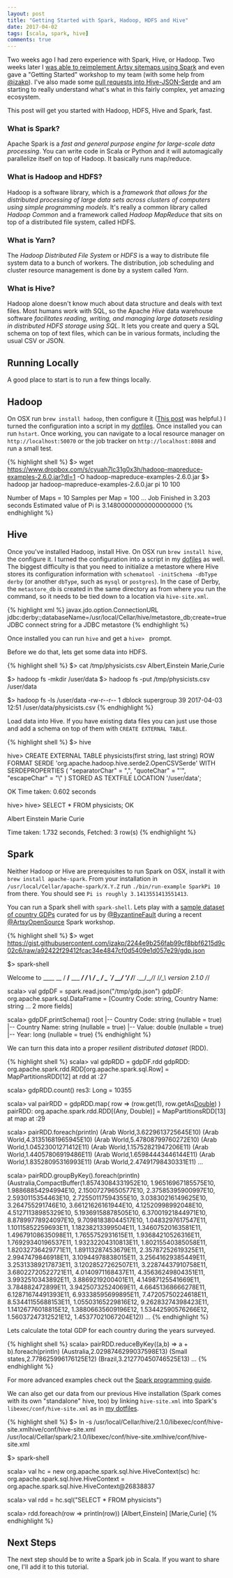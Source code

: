 ```yaml
---
layout: post
title: "Getting Started with Spark, Hadoop, HDFS and Hive"
date: 2017-04-02
tags: [scala, spark, hive]
comments: true
---
```

Two weeks ago I had zero experience with Spark, Hive, or Hadoop. Two weeks later I [was able to reimplement Artsy sitemaps using Spark](http://artsy.github.io/blog/2017/04/02/generating-sitemaps-with-apache-spark) and even gave a "Getting Started" workshop to my team (with some help from [@izakp](https://github.com/izakp)). I've also made some [pull requests into Hive-JSON-Serde](https://github.com/rcongiu/Hive-JSON-Serde/pulls?utf8=%E2%9C%93&q=is%3Apr%20author%3Adblock%20) and am starting to really understand what's what in this fairly complex, yet amazing ecosystem.

This post will get you started with Hadoop, HDFS, Hive and Spark, fast.

### What is Spark?

Apache Spark is a _fast and general purpose engine for large-scale data processing_. You can write code in Scala or Python and it will automagically parallelize itself on top of Hadoop. It basically runs map/reduce.

### What is Hadoop and HDFS?

Hadoop is a software library, which is a _framework that allows for the distributed processing of large data sets across clusters of computers using simple programming models_. It's really a common library called _Hadoop Common_ and a framework called _Hadoop MapReduce_ that sits on top of a distributed file system, called HDFS.

### What is Yarn?

The _Hadoop Distributed File System_ or _HDFS_ is a way to distribute file system data to a bunch of workers. The distribution, job scheduling and cluster resource management is done by a system called _Yarn_.

### What is Hive?

Hadoop alone doesn't know much about data structure and deals with text files. Most humans work with SQL, so the Apache _Hive_ data warehouse software _facilitates reading, writing, and managing large datasets residing in distributed HDFS storage using SQL_. It lets you create and query a SQL schema on top of text files, which can be in various formats, including the usual CSV or JSON.

## Running Locally

A good place to start is to run a few things locally.

## Hadoop

On OSX run `brew install hadoop`, then configure it ([This post](https://amodernstory.com/2014/09/23/installing-hadoop-on-mac-osx-yosemite) was helpful.) I turned the configuration into a script in my [dotfiles](https://github.com/dblock/dotfiles/tree/master/hadoop). Once installed you can run `hstart`. Once working, you can navigate to a local resource manager on `http://localhost:50070` or the job tracker on `http://localhost:8088` and run a small test.

{% highlight shell %}
$> wget https://www.dropbox.com/s/cyuah7lc31g0x3h/hadoop-mapreduce-examples-2.6.0.jar?dl=1 -O hadoop-mapreduce-examples-2.6.0.jar
$> hadoop jar hadoop-mapreduce-examples-2.6.0.jar  pi 10 100

Number of Maps  = 10
Samples per Map = 100
...
Job Finished in 3.203 seconds
Estimated value of Pi is 3.14800000000000000000
{% endhighlight %}

## Hive

Once you've installed Hadoop, install Hive. On OSX run `brew install hive`, the configure it. I turned the configuration into a script in my [dofiles](https://github.com/dblock/dotfiles/tree/master/hive) as well. The biggest difficulty is that you need to initialize a metastore where Hive stores its configuration information with `schematool -initSchema -dbType derby` (or another `dbType`, such as `mysql` or `postgres`). In the case of Derby, the `metastore_db` is created in the same directory as from where you run the command, so it needs to be tied down to a location via `hive-site.xml`.

{% highlight xml %}
<configuration>
  <property>
    <name>javax.jdo.option.ConnectionURL</name>
    <value>jdbc:derby:;databaseName=/usr/local/Cellar/hive/metastore_db;create=true</value>
    <description>JDBC connect string for a JDBC metastore</description>
  </property>
</configuration>
{% endhighlight %}

Once installed you can run `hive` and get a `hive> ` prompt.

Before we do that, lets get some data into HDFS.

{% highlight shell %}
$> cat /tmp/physicists.csv
Albert,Einstein
Marie,Curie


$> hadoop fs -mkdir /user/data
$> hadoop fs -put /tmp/physicists.csv /user/data

$> hadoop fs -ls /user/data
-rw-r--r--   1 dblock supergroup         39 2017-04-03 12:51 /user/data/physicists.csv
{% endhighlight %}

Load data into Hive. If you have existing data files you can just use those and add a schema on top of them with `CREATE EXTERNAL TABLE`.

{% highlight shell %}
$> hive

hive> CREATE EXTERNAL TABLE physicists(first string, last string)
      ROW FORMAT SERDE 'org.apache.hadoop.hive.serde2.OpenCSVSerde'
      WITH SERDEPROPERTIES (
         "separatorChar" = ",",
         "quoteChar"     = "'",
         "escapeChar"    = "\\"
      )
      STORED AS TEXTFILE
      LOCATION '/user/data';

OK
Time taken: 0.602 seconds

hive> hive> SELECT * FROM physicists;
OK

Albert  Einstein
Marie Curie

Time taken: 1.732 seconds, Fetched: 3 row(s)
{% endhighlight %}

## Spark

Neither Hadoop or Hive are prerequisites to run Spark on OSX, install it with `brew install apache-spark`. From your installation in `/usr/local/Cellar/apache-spark/X.Y.Z` run `./bin/run-example SparkPi 10` from there. You should see `Pi is roughly 3.1413551413551413`.

You can run a Spark shell with `spark-shell`. Lets play with a [sample dataset of country GDPs](https://gist.githubusercontent.com/izakp/2244e9b256fab99cf8bbf6215d9c02c6/raw/a92422f29412fcac34e4847cf0d5409e1d057e29/gdp.json) curated for us by [@ByzantineFault](https://twitter.com/ByzantineFault) during a recent [@ArtsyOpenSource](https://twitter.com/artsyopensource) Spark workshop.

{% highlight shell %}
$> wget https://gist.githubusercontent.com/izakp/2244e9b256fab99cf8bbf6215d9c02c6/raw/a92422f29412fcac34e4847cf0d5409e1d057e29/gdp.json

$> spark-shell

Welcome to
      ____              __
     / __/__  ___ _____/ /__
    _\ \/ _ \/ _ `/ __/  '_/
   /___/ .__/\_,_/_/ /_/\_\   version 2.1.0
      /_/

scala> val gdpDF = spark.read.json("/tmp/gdp.json")
gdpDF: org.apache.spark.sql.DataFrame = [Country Code: string, Country Name: string ... 2 more fields]

scala> gdpDF.printSchema()
root
 |-- Country Code: string (nullable = true)
 |-- Country Name: string (nullable = true)
 |-- Value: double (nullable = true)
 |-- Year: long (nullable = true)
{% endhighlight %}

We can turn this data into a proper _resilient distributed dataset_ (RDD).

{% highlight shell %}
scala> val gdpRDD = gdpDF.rdd
gdpRDD: org.apache.spark.rdd.RDD[org.apache.spark.sql.Row] = MapPartitionsRDD[12] at rdd at <console>:27

scala> gdpRDD.count()
res3: Long = 10355

scala> val pairRDD = gdpRDD.map( row => (row.get(1), row.getAs[Double](2)) )
pairRDD: org.apache.spark.rdd.RDD[(Any, Double)] = MapPartitionsRDD[13] at map at <console>:29

scala> pairRDD.foreach(println)
(Arab World,3.6229613725645E10)
(Arab World,4.31351681965945E10)
(Arab World,5.47808799760272E10)
(Arab World,1.04523001271412E11)
(Arab World,1.15752821947206E11)
(Arab World,1.44057806919486E11)
(Arab World,1.65984443446144E11)
(Arab World,1.83528095316993E11)
(Arab World,2.47491798430331E11)
...

scala> pairRDD.groupByKey().foreach(println)
(Australia,CompactBuffer(1.85743084331952E10, 1.96516967185575E10, 1.98868854294994E10, 2.15007279650577E10, 2.37585395900997E10, 2.5930115354463E10, 2.72550117594355E10, 3.03830216149625E10, 3.264755291746E10, 3.66121626161944E10, 4.12520998992048E10, 4.51271138985329E10, 5.19369158878505E10, 6.37001921844971E10, 8.87899778924097E10, 9.70981838044517E10, 1.0483297617547E11, 1.10115852259693E11, 1.18238213399504E11, 1.34607520163581E11, 1.49679108635098E11, 1.7655752931615E11, 1.93684210526316E11, 1.76929340196537E11, 1.93232204310813E11, 1.80215540385058E11, 1.82032736429771E11, 1.89113287453679E11, 2.35787252619325E11, 2.9947479846918E11, 3.10944978838015E11, 3.25641629385449E11, 3.25313389217873E11, 3.12028527262507E11, 3.22874437910758E11, 3.68022720522721E11, 4.0140971168437E11, 4.35636249804351E11, 3.9932510343892E11, 3.8869219200401E11, 4.14987125541669E11, 3.784882472899E11, 3.94250732524069E11, 4.66451368666278E11, 6.12871674491393E11, 6.93338595699895E11, 7.47205750224618E11, 8.53441155688153E11, 1.05503165229816E12, 9.26283274398423E11, 1.14126776018815E12, 1.38806635609196E12, 1.53442590576266E12, 1.56037247312521E12, 1.45377021067204E12))
...
{% endhighlight %}

Lets calculate the total GDP for each country during the years surveyed.

{% highlight shell %}
scala> pairRDD.reduceByKey((a,b) => a + b).foreach(println)
(Australia,2.0298746299037598E13)
(Small states,2.778625996176125E12)
(Brazil,3.212770450746525E13)
...
{% endhighlight %}

For more advanced examples check out the [Spark programming guide](https://spark.apache.org/docs/latest/programming-guide.html).

We can also get our data from our previous Hive installation (Spark comes with its own "standalone" hive, too) by linking `hive-site.xml` into Spark's `libexec/conf/hive-site.xml` as in [my dotfiles](https://github.com/dblock/dotfiles/tree/master/spark).

{% highlight shell %}
$> ln -s /usr/local/Cellar/hive/2.1.0/libexec/conf/hive-site.xmlhive/conf/hive-site.xml /usr/local/Cellar/spark/2.1.0/libexec/conf/hive-site.xmlhive/conf/hive-site.xml

$> spark-shell

scala> val hc = new org.apache.spark.sql.hive.HiveContext(sc)
hc: org.apache.spark.sql.hive.HiveContext = org.apache.spark.sql.hive.HiveContext@26838837

scala> val rdd = hc.sql("SELECT * FROM physicists")

scala> rdd.foreach(row => println(row))
[Albert,Einstein]
[Marie,Curie]
{% endhighlight %}

## Next Steps

The next step should be to write a Spark job in Scala. If you want to share one, I'll add it to this tutorial.
